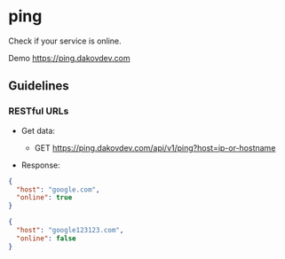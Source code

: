 # ping

Check if your service is online.

Demo https://ping.dakovdev.com

## Guidelines

### RESTful URLs

- Get data:

  - GET https://ping.dakovdev.com/api/v1/ping?host=ip-or-hostname

- Response:

```json
{
  "host": "google.com",
  "online": true
}
```

```json
{
  "host": "google123123.com",
  "online": false
}
```
